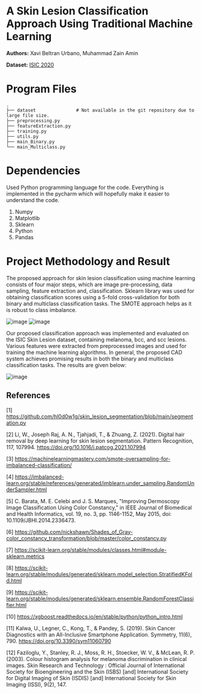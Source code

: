 # A Skin Lesion Classification Approach Using Traditional Machine Learning 

**Authors:** Xavi Beltran Urbano, Muhammad Zain Amin

**Dataset:** [ISIC 2020](https://challenge2020.isic-archive.com)

Program Files
============

```
.
├── dataset               # Not available in the git repository due to large file size.
├── preprocessing.py       
├── featureExtraction.py           
├── training.py
├── utils.py
├── main_Binary.py
└── main_Multiclass.py

```
# Dependencies

Used Python programming language for the code.
Everything is implemented in the pycharm which will hopefully make it easier to understand the code.

1) Numpy
2) Matplotlib
3) Sklearn
4) Python
5) Pandas

Project Methodology and Result
============
The proposed approach for skin lesion classification using machine learning consists of four major steps, which are image pre-processing, data sampling, feature extraction and, classification. Sklearn library was used for obtaining classification scores using a 5-fold cross-validation for both binary and multiclass classification tasks. The SMOTE approach helps as it is robust to class imbalance.

![image](https://github.com/xavibeltranurbano/ISIC-Challenge-A-Conventional-Skin-Lesion-Classification-Approach/assets/21214562/03164afe-964d-4b18-83ab-34d0b4354631)
![image](https://github.com/xavibeltranurbano/ISIC-Challenge-A-Conventional-Skin-Lesion-Classification-Approach/assets/21214562/61cbd8ac-0de0-4522-bd0a-4fd59d148eee)

Our proposed classification approach was implemented and evaluated on the ISIC Skin Lesion dataset, containing melanoma, bcc, and scc lesions. Various features were extracted from preprocessed images and used for training the machine learning algorithms. In general, the proposed CAD system achieves promising results in both the binary and multiclass classification tasks. The results are given below:



![image](https://github.com/xavibeltranurbano/ISIC-Challenge-A-Conventional-Skin-Lesion-Classification-Approach/assets/21214562/97a73acd-ea51-4d6e-b085-91061b54fbdb)



## References
[1] https://github.com/hl0d0w1g/skin_lesion_segmentation/blob/main/segmentation.py

[2] Li, W., Joseph Raj, A. N., Tjahjadi, T., & Zhuang, Z. (2021). Digital hair removal by deep learning for skin lesion segmentation. Pattern Recognition, 117, 107994. https://doi.org/10.1016/j.patcog.2021.107994

[3] https://machinelearningmastery.com/smote-oversampling-for-imbalanced-classification/

[4] https://imbalanced-learn.org/stable/references/generated/imblearn.under_sampling.RandomUnderSampler.html

[5] C. Barata, M. E. Celebi and J. S. Marques, "Improving Dermoscopy Image Classification Using Color Constancy," in IEEE Journal of Biomedical and Health Informatics, vol. 19, no. 3, pp. 1146-1152, May 2015, doi: 10.1109/JBHI.2014.2336473.

[6] https://github.com/nickshawn/Shades_of_Gray-color_constancy_transformation/blob/master/color_constancy.py

[7] https://scikit-learn.org/stable/modules/classes.html#module-sklearn.metrics

[8] https://scikit-learn.org/stable/modules/generated/sklearn.model_selection.StratifiedKFold.html

[9] https://scikit-learn.org/stable/modules/generated/sklearn.ensemble.RandomForestClassifier.html

[10] https://xgboost.readthedocs.io/en/stable/python/python_intro.html

[11] Kalwa, U., Legner, C., Kong, T., & Pandey, S. (2019). Skin Cancer Diagnostics with an All-Inclusive Smartphone Application. Symmetry, 11(6), 790. https://doi.org/10.3390/sym11060790

[12] Faziloglu, Y., Stanley, R. J., Moss, R. H., Stoecker, W. V., & McLean, R. P. (2003). Colour histogram analysis for melanoma discrimination in clinical images. Skin Research and Technology : Official Journal of International Society for Bioengineering and the Skin (ISBS) [and] International Society for Digital Imaging of Skin (ISDIS) [and] International Society for Skin Imaging (ISSI), 9(2), 147.
